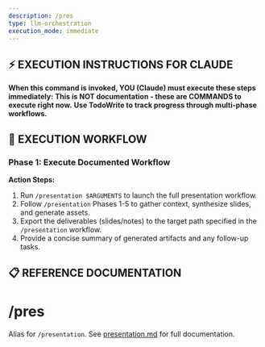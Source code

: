 ```yaml
---
description: /pres
type: llm-orchestration
execution_mode: immediate
---
```

## ⚡ EXECUTION INSTRUCTIONS FOR CLAUDE
**When this command is invoked, YOU (Claude) must execute these steps immediately:**
**This is NOT documentation - these are COMMANDS to execute right now.**
**Use TodoWrite to track progress through multi-phase workflows.**

## 🚨 EXECUTION WORKFLOW

### Phase 1: Execute Documented Workflow

**Action Steps:**
1. Run `/presentation $ARGUMENTS` to launch the full presentation workflow.
2. Follow `/presentation` Phases 1-5 to gather context, synthesize slides, and generate assets.
3. Export the deliverables (slides/notes) to the target path specified in the `/presentation` workflow.
4. Provide a concise summary of generated artifacts and any follow-up tasks.

## 📋 REFERENCE DOCUMENTATION

# /pres

Alias for `/presentation`. See [presentation.md](presentation.md) for full documentation.
